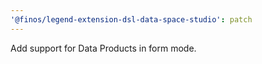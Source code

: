 ```yaml
---
'@finos/legend-extension-dsl-data-space-studio': patch
---
```


Add support for Data Products in form mode.
